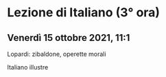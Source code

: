 # Lezione di Italiano (3° ora) 
## Venerdì 15 ottobre 2021, 11:1

Lopardi: zibaldone, operette morali

Italiano illustre
<!--stackedit_data:
eyJoaXN0b3J5IjpbLTEzNDU3ODE3NDJdfQ==
-->